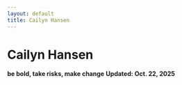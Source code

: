 ```yaml
---
layout: default
title: Cailyn Hansen
---
```


# Cailyn Hansen
**be bold, take risks, make change**
__Updated: Oct. 22, 2025__

